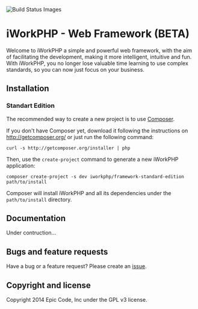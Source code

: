 <img src="https://travis-ci.org/EpicCode/iWorkPHP.svg" data-bindattr-16="16" title="Build Status Images">

iWorkPHP - Web Framework (BETA)
=========================

Welcome to iWorkPHP a simple and powerful web framework, with the aim of facilitating the development, making it more intelligent, intuitive and fun. <br/>
With iWorkPHP, you no longer lose valuable time learning to use complex standards, so you can now just focus on your business.

Installation
-------------------------------

### Standart Edition

The recommended way to create a new project is to use [Composer][1].

If you don't have Composer yet, download it following the instructions on
http://getcomposer.org/ or just run the following command:

    curl -s http://getcomposer.org/installer | php

Then, use the `create-project` command to generate a new iWorkPHP application:

    composer create-project -s dev iworkphp/framework-standard-edition path/to/install

Composer will install iWorkPHP and all its dependencies under the
`path/to/install` directory.

Documentation
-------------------------------

Under contruction...

Bugs and feature requests
-------------------------------

Have a bug or a feature request? Please create an [issue][2].

Copyright and license
-------------------------------

Copyright 2014 Epic Code, Inc under the GPL v3 license.

[1]:  http://getcomposer.org/
[2]:  https://github.com/EpicCode/iWorkPHP/issues
